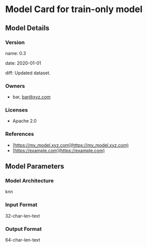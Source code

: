 





# Model Card for train-only model

## Model Details

### Version

name: 0.3  

date: 2020-01-01  

diff: Updated dataset.  

### Owners

* bar, bar@xyz.com


### Licenses

* Apache 2.0

### References

* [https://my_model.xyz.com](https://my_model.xyz.com)
* [https://example.com](https://example.com)


## Model Parameters

### Model Architecture

knn

### Input Format

32-char-len-text


### Output Format

64-char-len-text



